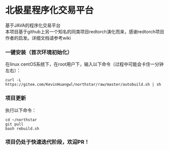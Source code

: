 # 北极星程序化交易平台
基于JAVA的程序化交易平台  
本项目基于github上另一个知名的同类项目redtorch演化而来，感谢redtorch项目作者的启发。详细文档请参考wiki

### 一键安装（首次环境初始化）
在linux centOS系统下，在root用户下，输入以下命令（过程中可能会卡住一分钟左右）：  

	curl -L https://gitee.com/KevinHuangwl/northstar/raw/master/autobuild.sh | sh

### 项目更新
执行以下命令：

	cd ~/northstar
	git pull
	bash rebuild.sh


### 项目仍处于快速迭代阶段，欢迎PR！
